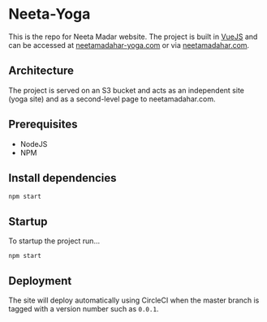 # Neeta-Yoga

This is the repo for Neeta Madar website. The project is built in [VueJS](https://vuejs.org/) and can be accessed at [neetamadahar-yoga.com](https://neetamadahar-yoga.com) or via [neetamadahar.com](https://neetamadahar.com).

## Architecture

The project is served on an S3 bucket and acts as an independent site (yoga site) and as a second-level page to neetamadahar.com.

## Prerequisites

- NodeJS
- NPM

## Install dependencies

```
npm start
```

## Startup

To startup the project run...

```
npm start
```

## Deployment

The site will deploy automatically using CircleCI when the master branch is tagged with a version number such as `0.0.1`.
